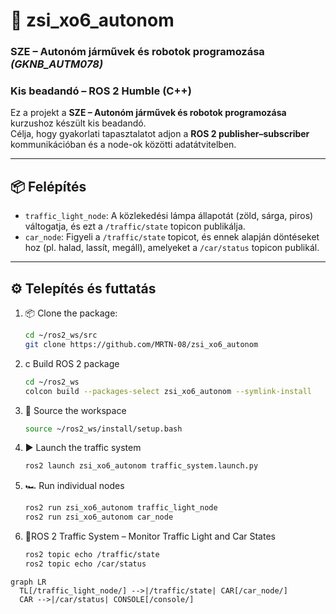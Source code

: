 # 🚦 zsi_xo6_autonom

### SZE – Autonóm járművek és robotok programozása *(GKNB_AUTM078)*  
### Kis beadandó – ROS 2 Humble (C++)

Ez a projekt a **SZE – Autonóm járművek és robotok programozása** kurzushoz készült kis beadandó.  
Célja, hogy gyakorlati tapasztalatot adjon a **ROS 2 publisher–subscriber** kommunikációban és a node-ok közötti adatátvitelben.

---

## 📦 Felépítés

- `traffic_light_node`: A közlekedési lámpa állapotát (zöld, sárga, piros) váltogatja, és ezt a `/traffic/state` topicon publikálja.
- `car_node`: Figyeli a `/traffic/state` topicot, és ennek alapján döntéseket hoz (pl. halad, lassít, megáll), amelyeket a `/car/status` topicon publikál.

---

## ⚙️ Telepítés és futtatás

1. 📦 Clone the package:

   ```bash
   cd ~/ros2_ws/src
   git clone https://github.com/MRTN-08/zsi_xo6_autonom
   
2. c Build ROS 2 package

   ```bash
   cd ~/ros2_ws
   colcon build --packages-select zsi_xo6_autonom --symlink-install

3. 🔗 Source the workspace
   ```bash
   source ~/ros2_ws/install/setup.bash

4. ▶️ Launch the traffic system
   ```bash
   ros2 launch zsi_xo6_autonom traffic_system.launch.py

5. 🏎️ Run individual nodes
   ```bash
   ros2 run zsi_xo6_autonom traffic_light_node
   ros2 run zsi_xo6_autonom car_node
   
6. 📝ROS 2 Traffic System – Monitor Traffic Light and Car States
   ~~~bash
   ros2 topic echo /traffic/state
   ros2 topic echo /car/status

```mermaid
graph LR
  TL[/traffic_light_node/] -->|/traffic/state| CAR[/car_node/]
  CAR -->|/car/status| CONSOLE[/console/]
